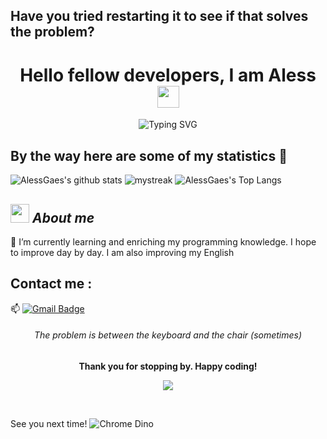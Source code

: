 <h2>Have you tried restarting it to see if that solves the problem?</h2>

<h1 align="center">Hello fellow developers, I am Aless <img src="https://media.giphy.com/media/hvRJCLFzcasrR4ia7z/giphy.gif" width="35"></h1>

<div align="center">
  
![Typing SVG](https://readme-typing-svg.herokuapp.com?font=ROBOT&size=25&color=39FF14&background=000000&center=true&vCenter=true&width=490&lines=%3E+Welcome+to+my+GitHub+profile...!)

</div>

## By the way here are some of my statistics 🍄
![AlessGaes's github stats](https://github-readme-stats.vercel.app/api?username=AlessGaes&show_icons=true&theme=tokyonight)
<img src="https://github-readme-streak-stats.herokuapp.com/?user=AlessGaes&theme=tokyonight" alt="mystreak"/>
![AlessGaes's Top Langs](https://github-readme-stats.vercel.app/api/top-langs/?username=AlessGaes&theme=tokyonight&layout=compact)

## <img src="https://media.giphy.com/media/ObNTw8Uzwy6KQ/giphy.gif" width="30px">&nbsp;***About me***

🌱 I’m currently learning and enriching my programming knowledge. I hope to improve day by day. I am also improving my English


## Contact me : 
📫 [![Gmail Badge](https://img.shields.io/badge/-alejandritagarcia1513@gmail.com-blue?style=flat-roundedrectangle&logo=Gmail&logoColor=white&link=mailto:alejandritagarcia1513@gmail.com)](alejandritagarcia1513@gmail.com)



<h6 align="center">The problem is between the keyboard and the chair (sometimes)</h6>

<div align="center">
<b style = {font -weight: 600}>Thank you for stopping by. Happy coding!</b>

<p align="center"><img align="center" src="https://profile-counter.glitch.me/{AlessGaes}/count.svg" /></p>
<br>
</div>

See you next time!
![Chrome Dino](https://mir-s3-cdn-cf.behance.net/project_modules/max_1200/4ff07986208593.5d9a654e92f36.gif)

